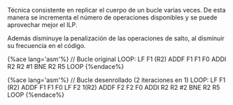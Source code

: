 Técnica consistente en replicar el cuerpo de un bucle varias veces. De esta manera se incrementa el número de operaciones disponibles y se puede aprovechar mejor el ILP. 

Además disminuye la penalización de las operaciones de salto, al disminuir su frecuencia en el código.


{%ace lang='asm'%}
// Bucle original
LOOP:
	LF 		F1 (R2)
	ADDF	F1 F1 F0
	ADDI 	R2 R2 #1
	BNE		R2 R5 LOOP
{%endace%}

{%ace lang='asm'%}
// Bucle desenrollado (2 iteraciones en 1)
LOOP:
	LF 		F1 (R2)
	ADDF	F1 F1 F0
	LF 		F2 1(R2)
	ADDF	F2 F2 F0
	ADDI 	R2 R2 #2
	BNE		R2 R5 LOOP
{%endace%}